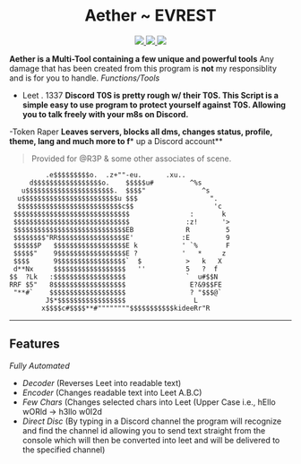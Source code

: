 <h1 align="center">
  Aether ~ EVREST
  <br>
</h1>
<p align="center">
  <a href="https://github.com/Everest187/Leet/blob/edit/main/LICENSE">
    <img src="https://img.shields.io/badge/license-Apache 2.0-black">
  </a>
  <a>
  <a href="https://github.com/Everest187/Leet/blob/main/main.py">
      <img src="https://img.shields.io/badge/status-works-brightgreen">
  </a>
  <a href="https://opensource.org/">
      <img src="https://img.shields.io/badge/Open%20Source-true-blue">
  </a>
</p>
  
**Aether is a Multi-Tool containing a few unique and powerful tools**
Any damage that has been created from this program is **not** my responsiblity and is for you to handle.
*Functions/Tools*
  - Leet . 1337 
  **Discord T0S is pretty rough w/ their T0S. 
  This Script is a simple easy to use program to protect yourself against T0S. Allowing you to talk freely with your m8s on Discord.**
  
  -Token Raper
**Leaves servers, blocks all dms, changes status, profile, theme, lang and much more to f*** up a Discord account** 
  
  > Provided for @R3P & some other associates of scene.
  ```  
           .e$$$$$$$$$o.  .z+""-eu.      .xu..
       d$$$$$$$$$$$$$$$$$o.    $$$$$u#         ^%s
     u$$$$$$$$$$$$$$$$$$$$$$.  $$$$"              ^s
    u$$$$$$$$$$$$$$$$$$$$$$$$u $$$                  ".
    $$$$$$$$$$$$$$$$$$$$$$$$$$c$$                    'c
   $$$$$$$$$$$$$$$$$$$$$$$$$$$$$               :       k
   $$$$$$$$$$$$$$$$$$$$$$$$$$$$$              :z!      '>
   $$$$$$$$$$$$$$$$$$$$$$$$$$$$EB             R         5
   $$$$$$$$"RR$$$$$$$$$$$$$$$$$E'            :E         9
   $$$$$$P   $$$$$$$$$$$$$$$$$$E k           ' `%       F
   $$$$$"    9$$$$$$$$$$$$$$$$$E ?           '   *     z
   $$$$      9$$$$$$$$$$$$$$$$$`  $           >   k   X
   d**Nx     $$$$$$$$$$$$$$$$$$   ''          5   ?  f
  $$  ?Lk   :$$$$$$$$$$$$$$$$$$               `  u#$$N
  RRF $5"   8$$$$$$$$$$$$$$$$$$                E?&9$$FE
   "**#`    $$$$$$$$$$$$$$$$$$$                ? "$$$@`
           J$*$$$$$$$$$$$$$$$$$                 L
          x$$$$c#$$$$**#""""""""$$$$$$$$$$$kideeRr"R
  ```
  -----

  ## **Features**
  *Fully Automated*
  - *Decoder* (Reverses Leet into readable text)
  - *Encoder* (Changes readable text into Leet A.B.C)
  - *Few Chars* (Changes selected chars into Leet (Upper Case i.e., hEllo wORld -> h3llo w0I2d
  - *Direct Disc* (By typing in a Discord channel the program will recognize and find the channel id allowing you to send text straight from the console which
  will then be converted into leet and will be delivered to the specified channel)
